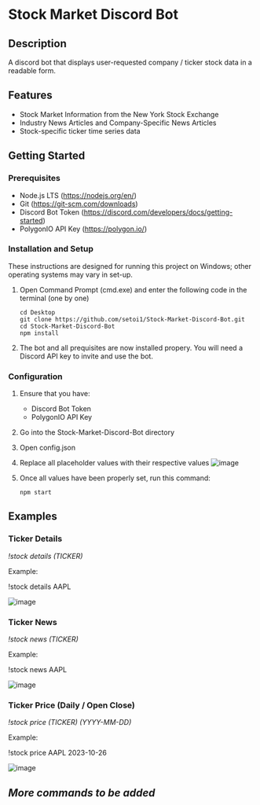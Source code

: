 # Stock Market Discord Bot

## Description

A discord bot that displays user-requested company / ticker stock data in a readable form.

## Features

* Stock Market Information from the New York Stock Exchange
* Industry News Articles and Company-Specific News Articles
* Stock-specific ticker time series data

## Getting Started

### Prerequisites
* Node.js LTS (https://nodejs.org/en/)
* Git (https://git-scm.com/downloads)
* Discord Bot Token (https://discord.com/developers/docs/getting-started)
* PolygonIO API Key (https://polygon.io/)

### Installation and Setup
These instructions are designed for running this project on Windows; other operating systems may vary in set-up. 
1. Open Command Prompt (cmd.exe) and enter the following code in the terminal (one by one)
   
   ```
   cd Desktop
   git clone https://github.com/setoi1/Stock-Market-Discord-Bot.git
   cd Stock-Market-Discord-Bot
   npm install
   ```
2. The bot and all prequisites are now installed propery. You will need a Discord API key to invite and use the bot.
  
### Configuration
1. Ensure that you have:
   * Discord Bot Token
   * PolygonIO API Key
2. Go into the Stock-Market-Discord-Bot directory
3. Open config.json
4. Replace all placeholder values with their respective values
![image](https://github.com/setoi1/Stock-Market-Discord-Bot/assets/56894020/d97e2bc1-13b0-4375-97af-14a1938ee12c)
5. Once all values have been properly set, run this command:
 
   ```
   npm start
   ```

## Examples
### Ticker Details
*!stock details (TICKER)*

Example:

!stock details AAPL

![image](https://github.com/setoi1/Stock-Market-Discord-Bot/assets/56894020/cd773f6f-1f8f-4a47-97ad-df8d3c5b08d7)

### Ticker News
*!stock news (TICKER)*

Example:

!stock news AAPL

![image](https://github.com/setoi1/Stock-Market-Discord-Bot/assets/56894020/d83f9dea-21ec-45e4-baa7-875cd1b50808)

### Ticker Price (Daily / Open Close)
*!stock price (TICKER) (YYYY-MM-DD)*

Example:

!stock price AAPL 2023-10-26

![image](https://github.com/setoi1/Stock-Market-Discord-Bot/assets/56894020/53c8b9d2-7478-46f6-86af-902cbf1456b4)

## *More commands to be added*
